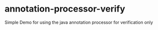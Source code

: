 # annotation-processor-verify
Simple Demo for using the java annotation processor for verification only
